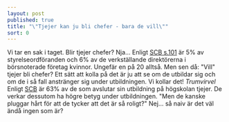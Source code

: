 ```yaml
---
layout: post
published: true
title: "\"Tjejer kan ju bli chefer - bara de vill\""
sort: 0
---
```



Vi tar en sak i taget. Blir tjejer chefer? Nja... Enligt [SCB s.101](http://www.scb.se/Statistik/_Publikationer/LE0201_2013B14_BR_X10BR1401.pdf) är 5% av styrelseordföranden och 6% av de verkställande direktörerna i börsnoterade företag kvinnor. Ungefär en på 20 alltså. Men sen då: "Vill" tjejer bli chefer? Ett sätt att kolla på det är ju att se om de utbildar sig och om de i så fall anstränger sig under utbildningen. Vi kollar det! *Trumvirvel* Enligt [SCB](http://www.scb.se/Statistik/_Publikationer/LE0201_2013B14_BR_X10BR1401.pdf "avslutade studier") är 63% av de som avslutar sin utbildning på högskolan tjejer. De verkar dessutom ha högre betyg under utbildningen. "Men de kanske pluggar hårt för att de tycker att det är så roligt?" Nej... så naiv är det väl ändå ingen som är?

